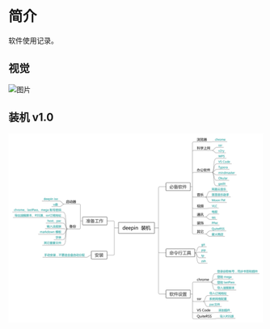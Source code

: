 # 简介

软件使用记录。

## 视觉

![图片](https://ae01.alicdn.com/kf/Ueacf03e4734542d6a8ba97548b301df4l.jpg)

## 装机 v1.0

![装机](ima/list.png)